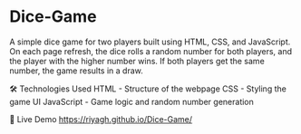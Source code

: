 # Dice-Game
A simple dice game for two players built using HTML, CSS, and JavaScript. On each page refresh, the dice rolls a random number for both players, and the player with the higher number wins. If both players get the same number, the game results in a draw.

🛠️ Technologies Used
HTML - Structure of the webpage
CSS - Styling the game UI
JavaScript - Game logic and random number generation

🔗 Live Demo
https://riyagh.github.io/Dice-Game/
